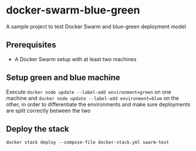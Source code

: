 # docker-swarm-blue-green
A sample project to test Docker Swarm and blue-green deployment model

## Prerequisites
- A Docker Swarm setup with at least two machines

## Setup green and blue machine
Execute `docker node update --label-add environment=green` on one machine and `docker node update --label-add environment=blue` on the other, in order to differentiate the environments and make sure deployments are split correctly between the two

## Deploy the stack
`docker stack deploy --compose-file docker-stack.yml swarm-test`